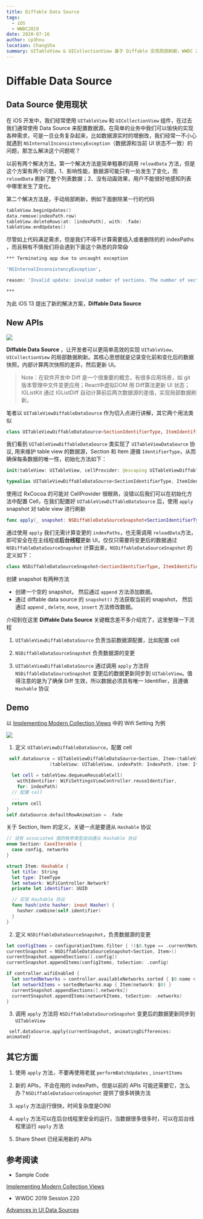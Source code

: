 ```yaml
---
title: Diffable Data Source
tags: 
  - iOS
  - WWDC2019
date: 2020-07-16
author: cp3hnu
location: ChangSha
summary: UITableView & UICollectionView 基于 Diffable 实现局部刷新，WWDC 2019 Session 220《Advances in UI Data Sources》
---
```

# Diffable Data Source

## Data Source 使用现状

在 iOS 开发中，我们经常使用 `UITableView` 和 `UICollectionView` 组件，在过去我们通常使用 Data Source 来配置数据源。在简单的业务中我们可以愉快的实现各种需求，可是一旦业务复杂起来，比如数据源实时的增删改，我们经常一不小心就遇到 `NSInternalInconsistencyException`（数据源和当前 UI 状态不一致）的问题，那怎么解决这个问题呢？

以前有两个解决方法，第一个解决方法是简单粗暴的调用 `reloadData` 方法，但是这个方案有两个问题，1、影响性能，数据源可能只有一处发生了变化，而 `reloadData` 刷新了整个列表数据；2、没有动画效果，用户不能很好地感知列表中哪里发生了变化。

第二个解决方法是，手动局部刷新，例如下面删除某一行的代码

```swift
tableView.beginUpdates()
data.remove(indexPath.row)
tableView.deleteRows(at: [indexPath], with: .fade)
tableView.endUpdates()
```

尽管如上代码满足需求，但是我们不得不计算需要插入或者删除的的 indexPaths ，而且稍有不慎我们将会遇到下面这个熟悉的异常😱

```sh
*** Terminating app due to uncaught exception

'NSInternalInconsistencyException',

reason: 'Invalid update: invalid number of sections. The number of sections contained in the tableView view after the update (1) must be equal to the number of sections contained in the tableView view before the update (1), plus or minus the number of sections inserted or deleted (0 inserted, 1 deleted).'

***
```

为此 iOS 13 提出了新的解决方案，**Diffable Data Source**

## New APIs

![](../notebook/wwdc/2019/screenshots/220-1.png)

**Diffable Data Source** ，让开发者可以更简单高效的实现 `UITableView`、`UICollectionView` 的局部数据刷新。其核心思想就是记录变化前和变化后的数据快照，内部计算两次快照的差异，然后更新 UI。

> Note：在软件开发中 Diff 是一个很重要的概念，有很多应用场景，如 git 版本管理中文件变更应用；React中虚拟DOM 用 Diff算法更新 UI 状态；IGListKit 通过 IGListDiff 自动计算前后两次数据源的差值，实现局部数据刷新。

笔者以 `UITableViewDiffableDataSource` 作为切入点进行讲解，其它两个用法类似

```swift
class UITableViewDiffableDataSource<SectionIdentifierType, ItemIdentifierType> : NSObject, UITableViewDataSource where SectionIdentifierType : Hashable, ItemIdentifierType : Hashable
```

我们看到 `UITableViewDiffableDataSource` 类实现了 `UITableViewDataSource` 协议,  用来维护  table view 的数据源，Section 和 Item 遵循 `IdentifierType`，从而确保每条数据的唯一性，初始化方法如下：

```swift
init(tableView: UITableView, cellProvider: @escaping UITableViewDiffableDataSource<SectionIdentifierType, ItemIdentifierType>.CellProvider)

typealias UITableViewDiffableDataSource<SectionIdentifierType, ItemIdentifierType>.CellProvider = (UITableView, IndexPath, ItemIdentifierType) -> UITableViewCell?
```

使用过 RxCocoa 的可能对 CellProvider 很眼熟，没错以后我们可以在初始化方法中配置 Cell，在我们配置好 `UITableViewDiffableDataSource` 后，使用 `apply`  snapshot 对 table view 进行刷新

```swift
func apply(_ snapshot: NSDiffableDataSourceSnapshot<SectionIdentifierType, ItemIdentifierType>, animatingDifferences: Bool = true, completion: (() -> Void)? = nil)
```

通过使用 `apply` 我们无需计算变更的 `indexPaths`，也无需调用 `reloadData`方法，即可安全在在主线程或**后台线程**更新 UI，仅仅只需要将变更后的数据通过 `NSDiffableDataSourceSnapshot` 计算出来，`NSDiffableDataSourceSnapshot` 的定义如下：

```swift
class NSDiffableDataSourceSnapshot<SectionIdentifierType, ItemIdentifierType> where SectionIdentifierType : Hashable, ItemIdentifierType : Hashable
```

创建 snapshot 有两种方法

- 创建一个空的 snapshot， 然后通过  `append` 方法添加数据。
- 通过 diffable data source 的 `snapshot()` 方法获取当前的 snapshot， 然后通过  `append` , `delete`, `move`, `insert` 方法修改数据。

介绍到在这里 **Diffable Data Source** 关键概念差不多介绍完了，这里整理一下流程

1. `UITableViewDiffableDataSource` 负责当前数据源配置，比如配置 cell

2. `NSDiffableDataSourceSnapshot` 负责数据源的变更

3. `UITableViewDiffableDataSource`  通过调用 `apply` 方法将 `NSDiffableDataSourceSnapshot`  变更后的数据更新同步到 `UITableView`。值得注意的是为了确保 Diff 生效，所以数据必须具有唯一 Identifier，且遵循 `Hashable` 协议

## Demo

以 [Implementing Modern Collection Views](https://developer.apple.com/documentation/uikit/views_and_controls/collection_views/implementing_modern_collection_views) 中的 Wifi Setting 为例

![](../notebook/wwdc/2019/screenshots/220-2.png)


1. 定义 `UITableViewDiffableDataSource`，配置 cell

```swift
 self.dataSource = UITableViewDiffableDataSource<Section, Item>(tableView: tableView) { [weak self]
                (tableView: UITableView, indexPath: IndexPath, item: Item) -> UITableViewCell? in
  
  let cell = tableView.dequeueReusableCell(
    withIdentifier: WiFiSettingsViewController.reuseIdentifier,
    for: indexPath)
  // 配置 cell
  ...
  return cell
}
self.dataSource.defaultRowAnimation = .fade
```
关于 Section, Item 的定义，关键一点是要遵从  `Hashable` 协议
```swift
// 没有 associated 值的枚举类型自动遵从 Hashable 协议
enum Section: CaseIterable {
  case config, networks
}

struct Item: Hashable {
  let title: String
  let type: ItemType
  let network: WiFiController.Network?
  private let identifier: UUID

  // 实现 Hashable 协议
  func hash(into hasher: inout Hasher) {
    hasher.combine(self.identifier)
  }
}
```


2. 定义 `NSDiffableDataSourceSnapshot`，负责数据源的变更

```swift
let configItems = configurationItems.filter { !($0.type == .currentNetwork && !controller.wifiEnabled) }
currentSnapshot = NSDiffableDataSourceSnapshot<Section, Item>()
currentSnapshot.appendSections([.config])
currentSnapshot.appendItems(configItems, toSection: .config)

if controller.wifiEnabled {
  let sortedNetworks = controller.availableNetworks.sorted { $0.name < $1.name }
  let networkItems = sortedNetworks.map { Item(network: $0) }
  currentSnapshot.appendSections([.networks])
  currentSnapshot.appendItems(networkItems, toSection: .networks)
}
```

3. 调用 `apply` 方法将 `NSDiffableDataSourceSnapshot`  变更后的数据更新同步到 `UITableView`

```
 self.dataSource.apply(currentSnapshot, animatingDifferences: animated)
```

## 其它方面

1. 使用 `apply` 方法，不要再使用老就 `performBatchUpdates` , `insertItems`

2. 新的 APIs，不会在用的 indexPath，但是以前的 APIs 可能还需要它，怎么办？`NSDiffableDataSourceSnapshot` 提供了很多转换方法
3. `apply` 方法运行很快，时间复杂度是O(N)
4. `apply` 方法可以在后台线程里安全的运行，当数据很多很多时，可以在后台线程里运行 `apply` 方法
5. Share Sheet 已经采用新的 APIs

## 参考阅读

- Sample Code

[Implementing Modern Collection Views](https://developer.apple.com/documentation/uikit/views_and_controls/collection_views/implementing_modern_collection_views)

- WWDC 2019 Session 220

[Advances in UI Data Sources](https://developer.apple.com/videos/play/wwdc2019/220/)



